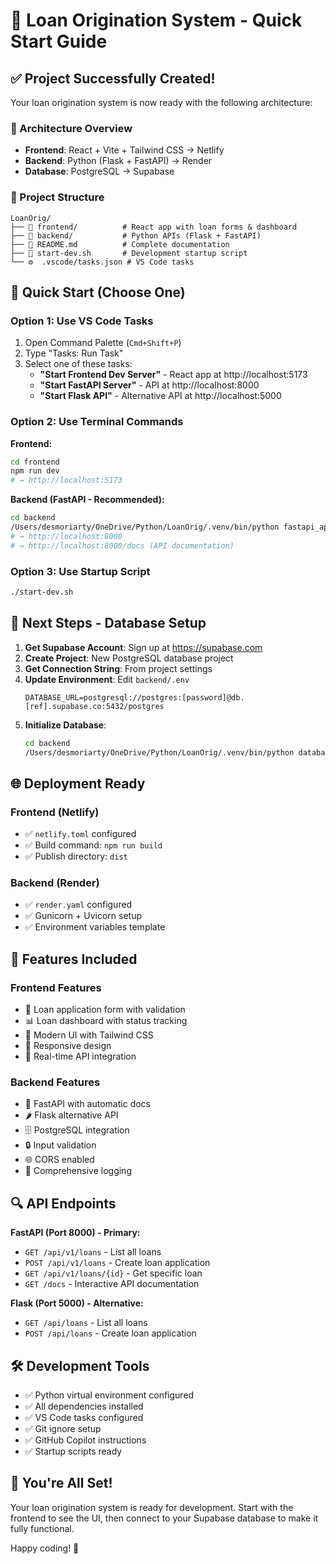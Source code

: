 # 🏦 Loan Origination System - Quick Start Guide

## ✅ Project Successfully Created!

Your loan origination system is now ready with the following architecture:

### 🎯 Architecture Overview
- **Frontend**: React + Vite + Tailwind CSS → Netlify
- **Backend**: Python (Flask + FastAPI) → Render  
- **Database**: PostgreSQL → Supabase

### 📁 Project Structure
```
LoanOrig/
├── 📱 frontend/          # React app with loan forms & dashboard
├── 🐍 backend/           # Python APIs (Flask + FastAPI)
├── 📄 README.md          # Complete documentation
├── 🚀 start-dev.sh       # Development startup script
└── ⚙️  .vscode/tasks.json # VS Code tasks
```

## 🚀 Quick Start (Choose One)

### Option 1: Use VS Code Tasks
1. Open Command Palette (`Cmd+Shift+P`)
2. Type "Tasks: Run Task"
3. Select one of these tasks:
   - **"Start Frontend Dev Server"** - React app at http://localhost:5173
   - **"Start FastAPI Server"** - API at http://localhost:8000
   - **"Start Flask API"** - Alternative API at http://localhost:5000

### Option 2: Use Terminal Commands

**Frontend:**
```bash
cd frontend
npm run dev
# → http://localhost:5173
```

**Backend (FastAPI - Recommended):**
```bash
cd backend
/Users/desmoriarty/OneDrive/Python/LoanOrig/.venv/bin/python fastapi_app.py
# → http://localhost:8000
# → http://localhost:8000/docs (API documentation)
```

### Option 3: Use Startup Script
```bash
./start-dev.sh
```

## 🔧 Next Steps - Database Setup

1. **Get Supabase Account**: Sign up at https://supabase.com
2. **Create Project**: New PostgreSQL database project
3. **Get Connection String**: From project settings
4. **Update Environment**: Edit `backend/.env`
   ```
   DATABASE_URL=postgresql://postgres:[password]@db.[ref].supabase.co:5432/postgres
   ```
5. **Initialize Database**:
   ```bash
   cd backend
   /Users/desmoriarty/OneDrive/Python/LoanOrig/.venv/bin/python database.py
   ```

## 🌐 Deployment Ready

### Frontend (Netlify)
- ✅ `netlify.toml` configured
- ✅ Build command: `npm run build`
- ✅ Publish directory: `dist`

### Backend (Render)
- ✅ `render.yaml` configured
- ✅ Gunicorn + Uvicorn setup
- ✅ Environment variables template

## 🎨 Features Included

### Frontend Features
- 📝 Loan application form with validation
- 📊 Loan dashboard with status tracking
- 🎨 Modern UI with Tailwind CSS
- 📱 Responsive design
- 🔄 Real-time API integration

### Backend Features
- 🚀 FastAPI with automatic docs
- 🌶️  Flask alternative API
- 🗄️  PostgreSQL integration
- 🔒 Input validation
- 🌐 CORS enabled
- 📝 Comprehensive logging

## 🔍 API Endpoints

**FastAPI (Port 8000) - Primary:**
- `GET /api/v1/loans` - List all loans
- `POST /api/v1/loans` - Create loan application
- `GET /api/v1/loans/{id}` - Get specific loan
- `GET /docs` - Interactive API documentation

**Flask (Port 5000) - Alternative:**
- `GET /api/loans` - List all loans  
- `POST /api/loans` - Create loan application

## 🛠️ Development Tools
- ✅ Python virtual environment configured
- ✅ All dependencies installed
- ✅ VS Code tasks configured
- ✅ Git ignore setup
- ✅ GitHub Copilot instructions
- ✅ Startup scripts ready

## 🎉 You're All Set!

Your loan origination system is ready for development. Start with the frontend to see the UI, then connect to your Supabase database to make it fully functional.

Happy coding! 🚀
